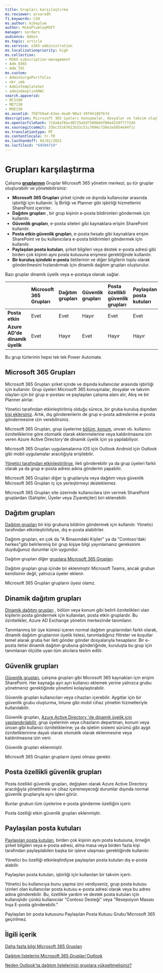 ```yaml
---
title: Grupları karşılaştırma
ms.reviewer: arvaradh
f1.keywords: CSH
ms.author: mikeplum
author: MikePlumleyMSFT
manager: serdars
audience: Admin
ms.topic: article
ms.service: o365-administration
ms.localizationpriority: high
ms.collection:
- M365-subscription-management
- Adm_O365
- Adm_TOC
ms.custom:
- AdminSurgePortfolio
- okr_smb
- AdminTemplateSet
- admindeeplinkMAC
search.appverid:
- BCS160
- MET150
- MOE150
ms.assetid: 758759ad-63ee-4ea9-90a3-39f941897b7d
description: Microsoft 365 üyeleri konuşmalar, dosyalar ve takvim olayları için bir grup e-postası ve paylaşılan çalışma alanı, Akış ve bir Planner alır.
ms.openlocfilehash: 72da8af8acd0725a5d7509b84f08e4220f7772d4
ms.sourcegitcommit: 33bc25167812b31c51cf096c728e3a5854e94f1c
ms.translationtype: MT
ms.contentlocale: tr-TR
ms.lasthandoff: 04/01/2022
ms.locfileid: "64594719"
---
```

# <a name="compare-groups"></a>Grupları karşılaştırma

Çalışma <a href="https://go.microsoft.com/fwlink/p/?linkid=2052855" target="_blank">**gruplarının**</a> Gruplar Microsoft 365 yönetim merkezi, şu tür gruplar oluşturabilir ve yönetebilirsiniz: 

- **Microsoft 365 Grupları** şirket içinde ve dışında kullanıcılar arasında işbirliği için kullanılır. İş Birliği ve Planner gibi işbirliği hizmetlerini SharePoint içerirler.
- **Dağıtım grupları** , bir grup kişinin e-posta bildirimleri göndermek için kullanılır.
- **Güvenlik grupları**, e-posta siteleri gibi kaynaklara erişim SharePoint kullanılır.
- **Posta etkin güvenlik grupları**, e-posta hesabı gibi kaynaklara erişim SharePoint ve bu kullanıcılara e-posta bildirimleri göndermek için kullanılır.
- **Paylaşılan posta kutuları**, şirket bilgileri veya destek e-posta adresi gibi birden çok kişinin aynı posta kutusuna erişmesi gerektiğinde kullanılır.
- **Bir kuruluş içindeki e-posta** iletilerinin ve diğer bilgilerin toplu olarak gönderilmesini hızlandırmak için dinamik dağıtım grupları oluşturulur.

Bazı gruplar dinamik üyelik veya e-postaya olanak sağlar.

||Microsoft 365 Grupları|Dağıtım grupları|Güvenlik grupları|Posta özellikli güvenlik grupları|Paylaşılan posta kutuları|Dinamik dağıtım grupları|
|:----|:----|:----|:----|:----|:----|:----|
|**Posta etkin**|Evet|Evet|Hayır|Evet|Evet|Evet|
|**Azure AD'de dinamik üyelik**|Evet|Hayır|Evet|Hayır|Hayır|Hayır|

Bu grup türlerinin hepsi tek tek Power Automate.

## <a name="microsoft-365-groups"></a>Microsoft 365 Grupları

Microsoft 365 Grupları şirket içinde ve dışında kullanıcılar arasında işbirliği için kullanılır. Grup üyeleri Microsoft 365 konuşmalar, dosyalar ve takvim olayları için bir grup e-postası ve paylaşılan çalışma alanı alır, Akış ve bir Planner alırlar.

Yönetici tarafından etkinleştirilmiş olduğu sürece, bir gruba kuruluş dışından [kişi eklersiniz](manage-guest-access-in-groups.md). Artık, dış gönderenlerin de grup e-posta adreslerine e-posta göndermesine izin verebilirsiniz.

Microsoft 365 Grupları, grup üyelerine [bölüm, konum](/azure/active-directory/users-groups-roles/groups-change-type), unvan vb. kullanıcı özniteliklerine göre otomatik olarak eklenmelerine veya kaldırılmasına izin veren Azure Active Directory'de dinamik üyelik için ya yapılabiliyor.

Microsoft 365 Grupları uygulamalarına iOS için Outlook Android için Outlook gibi mobil uygulamalar aracılığıyla erişilebilir.

[Yönetici tarafından etkinleştirilirse](../../solutions/allow-members-to-send-as-or-send-on-behalf-of-group.md), ileti gönderebilir ya da grup üyeleri farklı olarak ya da grup e-posta adresi adına gönderim yapabilir. 

Microsoft 365 Grupları diğer iş gruplarıyla veya dağıtım veya güvenlik Microsoft 365 Grupları iç içe yerleştirmeyi desteklemez.

Microsoft 365 Grupları site üzerinde kullanıcılara izin vermek SharePoint gruplardan (Sahipler, Üyeler veya Ziyaretçiler) biri eklenebilir.

## <a name="distribution-groups"></a>Dağıtım grupları

[Dağıtım grupları](/exchange/recipients-in-exchange-online/manage-distribution-groups/manage-distribution-groups) bir kişi grubuna bildirim göndermek için kullanılır. Yönetici tarafından etkinleştirildiyse, dış e-posta alabilirler.

Dağıtım grupları, en çok da "A Binasındaki Kişiler" ya da "Contoso'daki herkes"gibi belirlenmiş bir grup kişiye bilgi yayınlamanız gereksinim duyduğunuz durumlar için uygundur.

Dağıtım grupları diğer [gruplara Microsoft 365 Grupları](../manage/upgrade-distribution-lists.md).

Dağıtım grupları grup içinde bir eklenmiştir Microsoft Teams, ancak grubun kendisinin değil, yalnızca üyeler eklenir.

Microsoft 365 Grupları grupların üyesi olamz.

## <a name="dynamic-distribution-groups"></a>Dinamik dağıtım grupları 

[Dinamik dağıtım grupları](/exchange/recipients-in-exchange-online/manage-dynamic-distribution-groups/manage-dynamic-distribution-groups) , bölüm veya konum gibi belirli öznitelikleri olan kişilerin posta göndermek için kullanılan, posta etkin gruplardır. Bu öznitelikler, Azure AD Exchange yönetim merkezinde tanımlanır.

Tanımlanmış bir üye kümesi içeren normal dağıtım gruplarından farklı olarak, dinamik dağıtım gruplarının üyelik listesi, tanımladığınız filtreler ve koşullar temel alarak gruba her ileti gönder gönder dosyalarıyla hesaplanır. Bir e-posta iletisi dinamik dağıtım grubuna gönderiğinde, kuruluşta bu grup için tanımlanan ölçütle uyan tüm alıcılara teslim edilir.

## <a name="security-groups"></a>Güvenlik grupları

[Güvenlik grupları](../email/create-edit-or-delete-a-security-group.md), çalışma grupları gibi Microsoft 365 kaynakları için erişim SharePoint. Her kaynağa ayrı ayrı kullanıcı eklemek yerine yalnızca grubu yönetmeniz gerektiğinde yönetimi kolaylaştırabilir.

Güvenlik grupları kullanıcıları veya cihazları içerebilir. Aygıtlar için bir güvenlik grubu oluşturma, Intune gibi mobil cihaz yönetim hizmetleriyle kullanılabilir.

Güvenlik grupları, [Azure Active Directory 'de dinamik üyelik için yapılandırılabilir](/azure/active-directory/users-groups-roles/groups-change-type), grup üyelerinin veya cihazların departman, konum veya ünvan gibi kullanıcı özniteliklerine; ya da işletim sistemi sürümü gibi aygıt özniteliklerinine dayalı olarak otomatik olarak eklenmesine veya kaldırılmasına izin verir.

Güvenlik grupları eklenmiştir.

Microsoft 365 Grupları grupların üyesi olması gerekir.

## <a name="mail-enabled-security-groups"></a>Posta özellikli güvenlik grupları

Posta özellikli güvenlik grupları, değişken olarak Azure Active Directory aracılığıyla yönetilmesi ve cihaz içeremeyeceği durumlar dışında normal güvenlik gruplarıyla aynı işlevi görür.

Bunlar grubun tüm üyelerine e-posta gönderme özelliğini içerir.

Posta özelliği etkin güvenlik grupları eklenmiştir.

## <a name="shared-mailboxes"></a>Paylaşılan posta kutuları

[Paylaşılan posta kutuları](../email/create-a-shared-mailbox.md), birden çok kişinin aynı posta kutusuna, örneğin şirket bilgileri veya e-posta adresi, alma masa veya birden fazla kişi tarafından paylaşılabilen başka bir işleve ulaşması gerektiğinde kullanılır.

Yönetici bu özelliği etkinleştirdiyse paylaşılan posta kutuları dış e-posta alabilir.

Paylaşılan posta kutuları, işbirliği için  kullanılan bir takvim içerir.

Yönetici bu kullanıcıya bunu yapma izni verdiyseniz, grup posta kutusu izinleri olan kullanıcılar posta kutusu e-posta adresi olarak veya bu adres adına gönderebilir. Bu, özellikle yardım ve destek posta kutuları için kullanışlıdır çünkü kullanıcılar "Contoso Desteği" veya "Resepsiyon Masası Inşa E-posta gönderebilir."

Paylaşılan bir posta kutusunu Paylaşılan Posta Kutusu Grubu'Microsoft 365 geçirilmez.

## <a name="related-content"></a>İlgili içerik

[Daha fazla bilgi Microsoft 365 Grupları](https://support.microsoft.com/office/b565caa1-5c40-40ef-9915-60fdb2d97fa2)

[Dağıtım listelerini Microsoft 365 Grupları'Outlook](/microsoft-365/admin/manage/upgrade-distribution-lists)

[Neden Outlook'ta dağıtım listelerinizi gruplara yükseltmelisiniz?](https://support.microsoft.com/office/7fb3d880-593b-4909-aafa-950dd50ce188)
